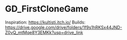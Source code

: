 # GD_FirstCloneGame

Inspiration: https://kultisti.itch.io/
Builds: https://drive.google.com/drive/folders/1f9s1hRKSx44JND-Z0vQ_mtMqe8Y3EMKk?usp=drive_link